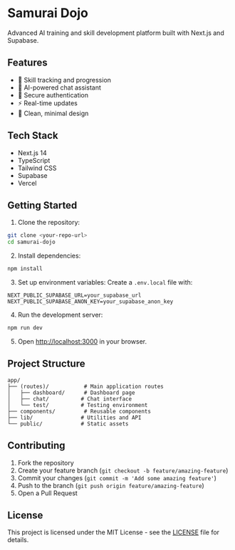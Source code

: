 # Samurai Dojo

Advanced AI training and skill development platform built with Next.js and Supabase.

## Features

- 🎯 Skill tracking and progression
- 💬 AI-powered chat assistant
- 🔐 Secure authentication
- ⚡ Real-time updates
- 🎨 Clean, minimal design

## Tech Stack

- Next.js 14
- TypeScript
- Tailwind CSS
- Supabase
- Vercel

## Getting Started

1. Clone the repository:
```bash
git clone <your-repo-url>
cd samurai-dojo
```

2. Install dependencies:
```bash
npm install
```

3. Set up environment variables:
Create a `.env.local` file with:
```
NEXT_PUBLIC_SUPABASE_URL=your_supabase_url
NEXT_PUBLIC_SUPABASE_ANON_KEY=your_supabase_anon_key
```

4. Run the development server:
```bash
npm run dev
```

5. Open [http://localhost:3000](http://localhost:3000) in your browser.

## Project Structure

```
app/
├── (routes)/           # Main application routes
│   ├── dashboard/      # Dashboard page
│   ├── chat/          # Chat interface
│   └── test/          # Testing environment
├── components/         # Reusable components
├── lib/               # Utilities and API
└── public/            # Static assets
```

## Contributing

1. Fork the repository
2. Create your feature branch (`git checkout -b feature/amazing-feature`)
3. Commit your changes (`git commit -m 'Add some amazing feature'`)
4. Push to the branch (`git push origin feature/amazing-feature`)
5. Open a Pull Request

## License

This project is licensed under the MIT License - see the [LICENSE](LICENSE) file for details.
